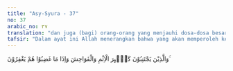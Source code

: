 ```yaml
---
title: "Asy-Syura - 37"
no: 37
arabic_no: ٣٧
translation: "dan juga (bagi) orang-orang yang menjauhi dosa-dosa besar dan perbuatan-perbuatan keji, dan apabila mereka marah segera memberi maaf,"
tafsir: "Dalam ayat ini Allah menerangkan bahwa yang akan memperoleh kesenangan yang abadi di akhirat nanti ialah orang-orang yang menjauhi dosa-dosa besar seperti membunuh, berzina dan mencuri, serta menghindarkan hal-hal yang tidak dibenarkan syarak, akal sehat, dan akhlak mulia baik berupa ucapan maupun berupa perbuatan. Begitu juga orang-orang yang apabila amarahnya timbul, mereka diam menahan amarahnya, memaafkan orang yang menyebabkan kemarahannya dan tidak ada dalam batinnya sedikit pun rasa dendam. Diriwayatkan bahwa Rasulullah saw tidak pernah membela kepentingan dirinya kecuali apabila hukum-hukum Allah dilanggar dan dihinakan. \n\nSifat pemaaf adalah sifat yang dekat kepada takwa dan memang diperintah Allah, sebagaimana firman-Nya:\n\nPembebasan itu lebih dekat kepada takwa. (al-Baqarah/2: 237)\n\nDan firman-Nya:\n\nJadilah pemaaf dan suruhlah orang mengerjakan yang makruf, serta jangan pedulikan orang-orang yang bodoh. (al-A'raf/7: 199)"
---
```


وَالَّذِيْنَ يَجْتَنِبُوْنَ كَبٰۤىِٕرَ الْاِثْمِ وَالْفَوَاحِشَ وَاِذَا مَا غَضِبُوْا هُمْ يَغْفِرُوْنَ ۚ 
